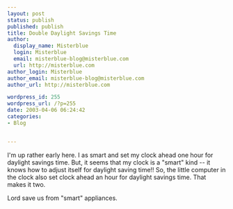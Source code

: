 ```yaml
---
layout: post
status: publish
published: publish
title: Double Daylight Savings Time
author:
  display_name: Misterblue
  login: Misterblue
  email: misterblue-blog@misterblue.com
  url: http://misterblue.com
author_login: Misterblue
author_email: misterblue-blog@misterblue.com
author_url: http://misterblue.com

wordpress_id: 255
wordpress_url: /?p=255
date: 2003-04-06 06:24:42
categories:
- Blog


---
```

<p>
I'm up rather early here.  I as smart and set my clock ahead one hour for daylight savings time.  But, it seems that my clock is a "smart" kind -- it knows how to adjust itself for daylight saving time!! So, the little computer in the clock also set clock ahead an hour for daylight savings time.  That makes it two.
</p>
<p>
Lord save us from "smart" appliances.
</p>
